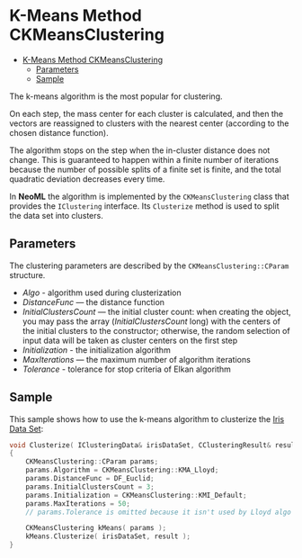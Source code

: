 # K-Means Method CKMeansClustering

<!-- TOC -->

- [K-Means Method CKMeansClustering](#k-means-method-ckmeansclustering)
	- [Parameters](#parameters)
	- [Sample](#sample)

<!-- /TOC -->

The k-means algorithm is the most popular for clustering.

On each step, the mass center for each cluster is calculated, and then the vectors are reassigned to clusters with the nearest center (according to the chosen distance function). 

The algorithm stops on the step when the in-cluster distance does not change. This is guaranteed to happen within a finite number of iterations because the number of possible splits of a finite set is finite, and the total quadratic deviation decreases every time.

In **NeoML** the algorithm is implemented by the `CKMeansClustering` class that provides the `IClustering` interface. Its `Clusterize` method is used to split the data set into clusters.

## Parameters

The clustering parameters are described by the `CKMeansClustering::CParam` structure.

- *Algo* - algorithm used during clusterization
- *DistanceFunc* — the distance function
- *InitialClustersCount* — the initial cluster count: when creating the object, you may pass the array (*InitialClustersCount* long) with the centers of the initial clusters to the constructor; otherwise, the random selection of input data will be taken as cluster centers on the first step
- *Initialization* - the initialization algorithm
- *MaxIterations* — the maximum number of algorithm iterations
- *Tolerance* - tolerance for stop criteria of Elkan algorithm

## Sample

This sample shows how to use the k-means algorithm to clusterize the [Iris Data Set](http://archive.ics.uci.edu/ml/datasets/Iris):

```c++
void Clusterize( IClusteringData& irisDataSet, CClusteringResult& result )
{
	CKMeansClustering::CParam params;
	params.Algorithm = CKMeansClustering::KMA_Lloyd;
	params.DistanceFunc = DF_Euclid;
	params.InitialClustersCount = 3;
	params.Initialization = CKMeansClustering::KMI_Default;
	params.MaxIterations = 50;
	// params.Tolerance is omitted because it isn't used by Lloyd algo

	CKMeansClustering kMeans( params );
	kMeans.Clusterize( irisDataSet, result );
}
```